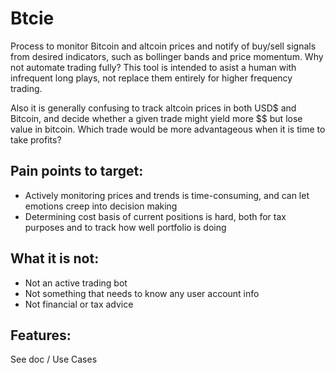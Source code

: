 # Btcie
Process to monitor Bitcoin and altcoin prices and notify of buy/sell signals from desired indicators, such as bollinger bands and price momentum.  Why not automate trading fully? This tool is intended to asist a human with infrequent long plays, not replace them entirely for higher frequency trading.

Also it is generally confusing to track altcoin prices in both USD$ and Bitcoin, and decide whether a given trade might yield more $$ but lose value in bitcoin. Which trade would be more advantageous when it is time to take profits?

## Pain points to target:
* Actively monitoring prices and trends is time-consuming, and can let emotions creep into decision making
* Determining cost basis of current positions is hard, both for tax purposes and to track how well portfolio is doing

## What it is not:
* Not an active trading bot
* Not something that needs to know any user account info
* Not financial or tax advice

## Features:
See doc / Use Cases
